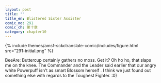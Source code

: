 ```yaml
---
layout: post
title: ""
title_en: Blistered Sister Assister
comic_no: 291
comic_ch: 第十章
category: chapter10
---
```

{% include themes/amsf-sckctranslate-comic/includes/figure.html src="291-initial.png" %}

BeeAre: Buttercup certainly gathers no moss. Get it? Oh ho ho, that slaps me on the knee. The Commander and the Leader said earlier that our angry white Powerpuff isn't as smart Blossom herself . I think we just found out something else with regards to the Toughest Fighter. :0)

